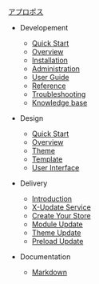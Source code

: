 [<span class="iconify" data-icon="mdi:cube-outline"></span> アプロポス](/ja/README.md)

- Developement
    - [Quick Start](/ja/quick-start.md)
    - [Overview](/ja/development/)
    - [Installation](/ja/development/installation.md)
    - [Administration](/ja/development/administration.md)
    - [User Guide](/ja/development/user-guide.md)
    - [Reference](/ja/development/reference.md)
    - [Troubleshooting](/ja/development/debug.md)
    - [Knowledge base](/ja/development/knowledge-base.md)

-   Design
    - [Quick Start](/ja/quick-start.md)
    - [Overview](/ja/design/overview.md)
    - [Theme](/ja/design/theme/)
    - [Template](/ja/design/template/)
    - [User Interface](/ja/design/user-interface/)

-   Delivery
    - [Introduction](/ja/delivery/)
    - [X-Update Service](/ja/delivery/setup-x-update.md)
    - [Create Your Store](/ja/delivery/setup-x-store.md)
    - [Module Update](/ja/delivery/update-module.md)
    - [Theme Update](/ja/delivery/update-theme.md)
    - [Preload Update](/ja/delivery/update-preload.md)

- Documentation
    - [Markdown](/ja/markdown/)